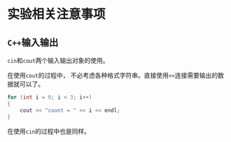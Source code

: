 # 实验相关注意事项

## `C++`输入输出

`cin`和`cout`两个输入输出对象的使用。

在使用`cout`的过程中， 不必考虑各种格式字符串。直接使用`<<`连接需要输出的数据就可以了。

```cpp
for (int i = 0; i < 3; i++)
{
	cout << "count = " << i << endl;
}
```

在使用`cin`的过程中也是同样。
